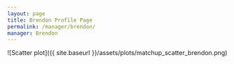 ```yaml
---
layout: page
title: Brendon Profile Page
permalink: /manager/brendon/
manager: Brendon
---
```


<link rel="stylesheet" href="{{ '/assets/css/awards.css' | relative_url }}">

<script id="awards-data" type="application/json">
   {{ site.data.awards | jsonify }}
</script>

<div id="banner-wall" data-manager="{{ page.manager }}"></div>

<script src="{{ '/assets/js/manager-awards.js' | relative_url }}"></script>

![Scatter plot]({{ site.baseurl }}/assets/plots/matchup_scatter_brendon.png)
